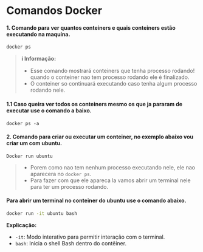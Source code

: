 # Comandos Docker 

#### 1. Comando para ver quantos conteiners e quais conteiners estão executando na maquina.

```
docker ps
```
> **ℹ️ Informação:** 
> - Esse comando mostrará conteiners que tenha processo rodando! quando o conteiner nao tem processo rodando ele é finalizado.
> - O conteiner so continuará executando caso tenha algum processo rodando nele.

#### 1.1 Caso queira ver todos os conteiners mesmo os que ja pararam de executar use o comando a baixo.

```
docker ps -a
```
#### 2. Comando para criar ou executar um conteiner, no exemplo abaixo vou criar um com ubuntu.

```
Docker run ubuntu
```
> - Porem como nao tem nenhum processo executando nele, ele nao aparecera no `docker ps`.
> - Para fazer com que ele apareca la vamos abrir um terminal nele para ter um processo rodando.

#### Para abrir um terminal no conteiner do ubuntu use o comando abaixo.

```bash
docker run -it ubuntu bash
```
**Explicação:**

-  `-it`: Modo interativo para permitir interação com o terminal.
-  `bash`: Inicia o shell Bash dentro do contêiner.
